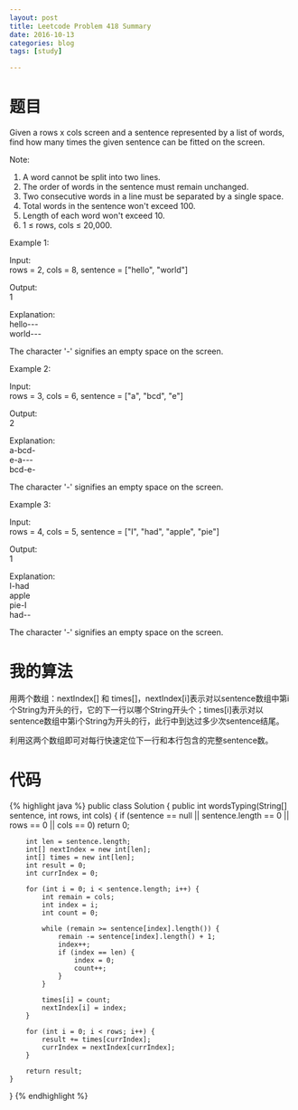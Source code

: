 ```yaml
---
layout: post
title: Leetcode Problem 418 Summary
date: 2016-10-13
categories: blog
tags: [study]

---
```


# 题目

Given a rows x cols screen and a sentence represented by a list of words, find how many times the given sentence can be fitted on the screen.

Note:

1. A word cannot be split into two lines.
2. The order of words in the sentence must remain unchanged.
3. Two consecutive words in a line must be separated by a single space.
4. Total words in the sentence won't exceed 100.
5. Length of each word won't exceed 10.
6. 1 ≤ rows, cols ≤ 20,000.

Example 1:

Input:  
rows = 2, cols = 8, sentence = ["hello", "world"]

Output:   
1

Explanation:  
hello---  
world---

The character '-' signifies an empty space on the screen.

Example 2:

Input:  
rows = 3, cols = 6, sentence = ["a", "bcd", "e"]

Output:   
2

Explanation:  
a-bcd-   
e-a---  
bcd-e-

The character '-' signifies an empty space on the screen.

Example 3:

Input:  
rows = 4, cols = 5, sentence = ["I", "had", "apple", "pie"]

Output:   
1

Explanation:  
I-had  
apple  
pie-I  
had--

The character '-' signifies an empty space on the screen.

# 我的算法

用两个数组：nextIndex[] 和 times[]，nextIndex[i]表示对以sentence数组中第i个String为开头的行，它的下一行以哪个String开头个；times[i]表示对以sentence数组中第i个String为开头的行，此行中到达过多少次sentence结尾。

利用这两个数组即可对每行快速定位下一行和本行包含的完整sentence数。

# 代码

{% highlight java %}
public class Solution {
    public int wordsTyping(String[] sentence, int rows, int cols) {
        if (sentence == null || sentence.length == 0 || rows == 0 || cols == 0) return 0;
        
        int len = sentence.length;
        int[] nextIndex = new int[len];
        int[] times = new int[len];
        int result = 0;
        int currIndex = 0;
        
        for (int i = 0; i < sentence.length; i++) {
            int remain = cols;
            int index = i;
            int count = 0;
            
            while (remain >= sentence[index].length()) {
                remain -= sentence[index].length() + 1;
                index++;
                if (index == len) {
                    index = 0;
                    count++;
                }
            }
            
            times[i] = count;
            nextIndex[i] = index;
        }
        
        for (int i = 0; i < rows; i++) {
            result += times[currIndex];
            currIndex = nextIndex[currIndex];
        }
        
        return result;
    }
}
{% endhighlight %}